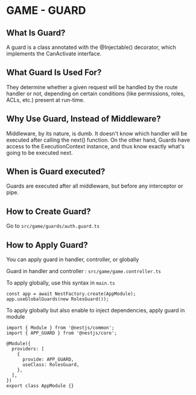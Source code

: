 # GAME - GUARD

## What Is Guard?

A guard is a class annotated with the @Injectable() decorator, which implements the CanActivate interface.

## What Guard Is Used For?

They determine whether a given request will be handled by the route handler or not, depending on certain conditions (like permissions, roles, ACLs, etc.) present at run-time.

## Why Use Guard, Instead of Middleware?

Middleware, by its nature, is dumb. It doesn't know which handler will be executed after calling the next() function. On the other hand, Guards have access to the ExecutionContext instance, and thus know exactly what's going to be executed next.

## When is Guard executed?

Guards are executed after all middleware, but before any interceptor or pipe.

## How to Create Guard?

Go to `src/game/guards/auth.guard.ts`

## How to Apply Guard?

You can apply guard in handler, controller, or globally

Guard in handler and controller : `src/game/game.controller.ts`

To apply globally, use this syntax in `main.ts`

```
const app = await NestFactory.create(AppModule);
app.useGlobalGuards(new RolesGuard());
```

To apply globally but also enable to inject dependencies,
apply guard in module

```
import { Module } from '@nestjs/common';
import { APP_GUARD } from '@nestjs/core';

@Module({
  providers: [
    {
      provide: APP_GUARD,
      useClass: RolesGuard,
    },
  ],
})
export class AppModule {}
```
